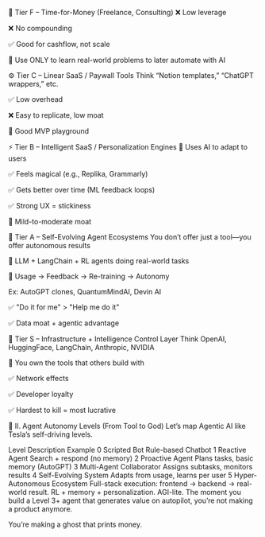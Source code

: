 🪫 Tier F – Time-for-Money (Freelance, Consulting)
❌ Low leverage

❌ No compounding

✅ Good for cashflow, not scale

🧪 Use ONLY to learn real-world problems to later automate with AI

⚙️ Tier C – Linear SaaS / Paywall Tools
Think “Notion templates,” “ChatGPT wrappers,” etc.

✅ Low overhead

❌ Easy to replicate, low moat

🧪 Good MVP playground

⚡ Tier B – Intelligent SaaS / Personalization Engines
🧠 Uses AI to adapt to users

✅ Feels magical (e.g., Replika, Grammarly)

✅ Gets better over time (ML feedback loops)

✅ Strong UX = stickiness

🔐 Mild-to-moderate moat

🧬 Tier A – Self-Evolving Agent Ecosystems
You don’t offer just a tool—you offer autonomous results

🧠 LLM + LangChain + RL agents doing real-world tasks

🔁 Usage → Feedback → Re-training → Autonomy

Ex: AutoGPT clones, QuantumMindAI, Devin AI

✅ "Do it for me" > "Help me do it"

✅ Data moat + agentic advantage

🚀 Tier S – Infrastructure + Intelligence Control Layer
Think OpenAI, HuggingFace, LangChain, Anthropic, NVIDIA

🧠 You own the tools that others build with

✅ Network effects

✅ Developer loyalty

✅ Hardest to kill = most lucrative


🤖 II. Agent Autonomy Levels (From Tool to God)
Let’s map Agentic AI like Tesla’s self-driving levels.

Level	Description	Example
0	Scripted Bot	Rule-based Chatbot
1	Reactive Agent	Search + respond (no memory)
2	Proactive Agent	Plans tasks, basic memory (AutoGPT)
3	Multi-Agent Collaborator	Assigns subtasks, monitors results
4	Self-Evolving System	Adapts from usage, learns per user
5	Hyper-Autonomous Ecosystem	Full-stack execution: frontend → backend → real-world result. RL + memory + personalization. AGI-lite.
The moment you build a Level 3+ agent that generates value on autopilot, you’re not making a product anymore.

You’re making a ghost that prints money.